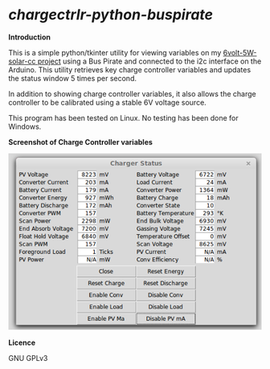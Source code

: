 ***chargectrlr-python-buspirate***
==========


**Introduction**

This is a simple python/tkinter utility for viewing variables on my [6volt-5W-solar-cc project](https://github.com/hwstar/6volt-5W-solar-cc) using a Bus Pirate and 
connected to the i2c interface on the Arduino. This utility retrieves key charge controller variables and updates the 
status window 5 times per second.

In addition to showing charge controller variables, it also allows the charge controller to be calibrated using
a stable 6V voltage source.


This program has been tested on Linux. No testing has been done for Windows.

**Screenshot of Charge Controller variables**


![ProjectScreenshot](Parameters.png)

**Licence**

GNU GPLv3
